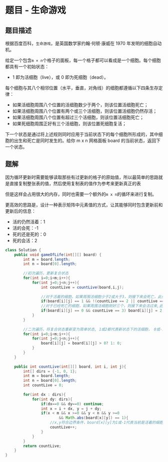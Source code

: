 # 题目 - 生命游戏

## 题目描述

根据百度百科，`生命游戏`，是英国数学家约翰·何顿·康威在 1970 年发明的细胞自动机。

给定一个包含`m × n`个格子的面板，每一个格子都可以看成是一个细胞。每个细胞都具有一个初始状态：
* 1 即为活细胞（live），或 0 即为死细胞（dead）。

每个细胞与其八个相邻位置（水平，垂直，对角线）的细胞都遵循以下四条生存定律：
* 如果活细胞周围八个位置的活细胞数少于两个，则该位置活细胞死亡；
* 如果活细胞周围八个位置有两个或三个活细胞，则该位置活细胞仍然存活；
* 如果活细胞周围八个位置有超过三个活细胞，则该位置活细胞死亡；
* 如果死细胞周围正好有三个活细胞，则该位置死细胞复活；

下一个状态是通过将上述规则同时应用于当前状态下的每个细胞所形成的，其中细胞的出生和死亡是同时发生的。给你 m x n 网格面板 board 的当前状态，返回下一个状态。

## 题解


因为循环更新时需要能够读取那些有过更新的格子的原始值，所以最简单的思路就是直接复制整张表的值，然后使用复制表的值作为参考来更新真正的表

但是这样会占用很大的内存，同时也需要一个额外的`m x n`的循环来进行复制。

更高效的思路是，设计一种表示矩阵中元素值的方式，让其能够同时包含更新前和更新后的信息：
* 活的仍然活着：1
* 活的会死：-1
* 死的还是死的：0
* 死的会活：2

```java
class Solution {
    public void gameOfLife(int[][] board) {
        int m = board.length;
        int n = board[0].length;
        
        //初次遍历，更新复合状态
        for(int i=0;i<m;i++){
            for(int j=0;j<n;j++){
                int countLive = countLive(board,i,j);
                
                //对于活着的细胞，如果周围活细胞少于2或大于3，则接下来会死亡，此处记作-1
                if(board[i][j] == 1 && !(countLive == 2 || countLive == 3)) board[i][j] = -1;
                //对于已经死亡的细胞，如果周围活细胞刚好三个，则接下来会活过来,此处记作2
                if(board[i][j] == 0 && countLive == 3) board[i][j] = 2;
            }
        }
        
        //二次遍历，将复合状态重新变为简单状态, 1或2都代表新状态下的活细胞， 0或-1都代表新状态下的死细胞
        for(int i=0;i<m;i++){
            for(int j=0;j<n;j++){
                board[i][j] = board[i][j] > 0? 1: 0;
            }
        }
    }
    
    public int countLive(int[][] board, int i, int j){
        int[] dirs = {-1, 0, 1};
        int m = board.length;
        int n = board[0].length;
        int countLive = 0;
        
        for(int dx : dirs){
            for(int dy: dirs){
                if(dx==0 && dy==0) continue;
                int x = i + dx, y = j + dy;
                if(x < m && x >=0 && y < n && y >=0 
                        && Math.abs(board[x][y]) == 1){
                    //x,y符合边界条件，board[x][y]为1或-1代表当前是活着的细胞
                    countLive++;
                }
            }
        }
        return countLive;
    }
}
```
